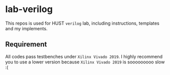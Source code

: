 # lab-verilog

This repos is used for HUST `verilog` lab, including instructions, templates and my implements.

## Requirement

All codes pass testbenches under `Xilinx Vivado 2019`. I highly recommend you to use a lower version because `Xilinx Vivado 2019` is sooooooooo slow :(
